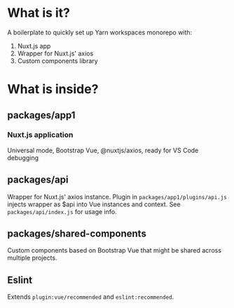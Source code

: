 # What is it?
A boilerplate to quickly set up Yarn workspaces monorepo with:
1. Nuxt.js app
2. Wrapper for Nuxt.js' axios 
3. Custom components library

# What is inside?

## packages/app1 
### Nuxt.js application 
Universal mode, Bootstrap Vue, @nuxtjs/axios, ready for VS Code debugging

## packages/api
Wrapper for Nuxt.js' axios instance. Plugin in `packages/app1/plugins/api.js` injects wrapper as $api into Vue instances and context. 
See `packages/api/index.js` for usage info.

## packages/shared-components
Custom components based on Bootstrap Vue that might be shared across multiple projects. 

## Eslint
Extends `plugin:vue/recommended` and `eslint:recommended`.
